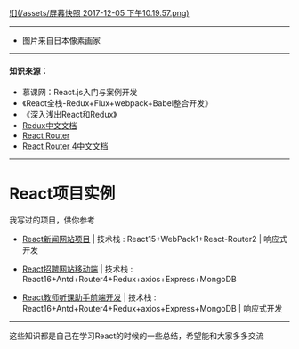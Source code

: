 [![](/assets/屏幕快照 2017-12-05 下午10.19.57.png)](https://github.com/TYRMars)

---

* 图片来自日本像素画家

---

#### 知识来源：

* 慕课网：React.js入门与案例开发
* 《React全栈-Redux+Flux+webpack+Babel整合开发》
* 《深入浅出React和Redux》
* [Redux中文文档](http://cn.redux.js.org/)
* [React Router](http://react-guide.github.io/react-router-cn/docs/API.html)
* [React Router 4中文文档](http://618cj.com/react-router4-0路由中文文档api/)

---

# React项目实例

我写过的项目，供你参考

* [React新闻网站项目](https://github.com/TYRMars/React-NewsSys) \| 技术栈 : React15+WebPack1+React-Router2 \| 响应式开发

* [React招聘网站移动端](https://github.com/TYRMars/React-Advertises) \| 技术栈 : React16+Antd+Router4+Redux+axios+Express+MongoDB

* [React教师听课助手前端开发](https://github.com/TYRMars/React-TeacherLinstenAssistant) \| 技术栈 : React16+Antd+Router4+Redux+axios+Express+MongoDB \| 响应式开发

---

这些知识都是自己在学习React的时候的一些总结，希望能和大家多多交流

